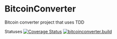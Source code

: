 # BitcoinConverter
Bitcoin converter project that uses TDD

Statuses 
[![Coverage Status](https://coveralls.io/repos/github/cchhllooee/BitcoinConverter/badge.svg?branch=master)](https://coveralls.io/github/cchhllooee/BitcoinConverter?branch=master)
[![bitcoinconverter.build](https://github.com/cchhllooee/BitcoinConverter/actions/workflows/dot-core.yml/badge.svg)](https://github.com/cchhllooee/BitcoinConverter/actions/workflows/dot-core.yml)
